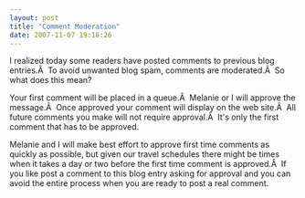```yaml
---
layout: post
title: "Comment Moderation"
date: 2007-11-07 19:18:26
---
```

I realized today some readers have posted comments to previous blog entries.Â  To avoid unwanted blog spam, comments are moderated.Â  So what does this mean?

Your first comment will be placed in a queue.Â  Melanie or I will approve the message.Â  Once approved your comment will display on the web site.Â  All future comments you make will not require approval.Â  It's only the first comment that has to be approved.

Melanie and I will make best effort to approve first time comments as quickly as possible, but given our travel schedules there might be times when it takes a day or two before the first time comment is approved.Â  If you like post a comment to this blog entry asking for approval and you can avoid the entire process when you are ready to post a real comment.

